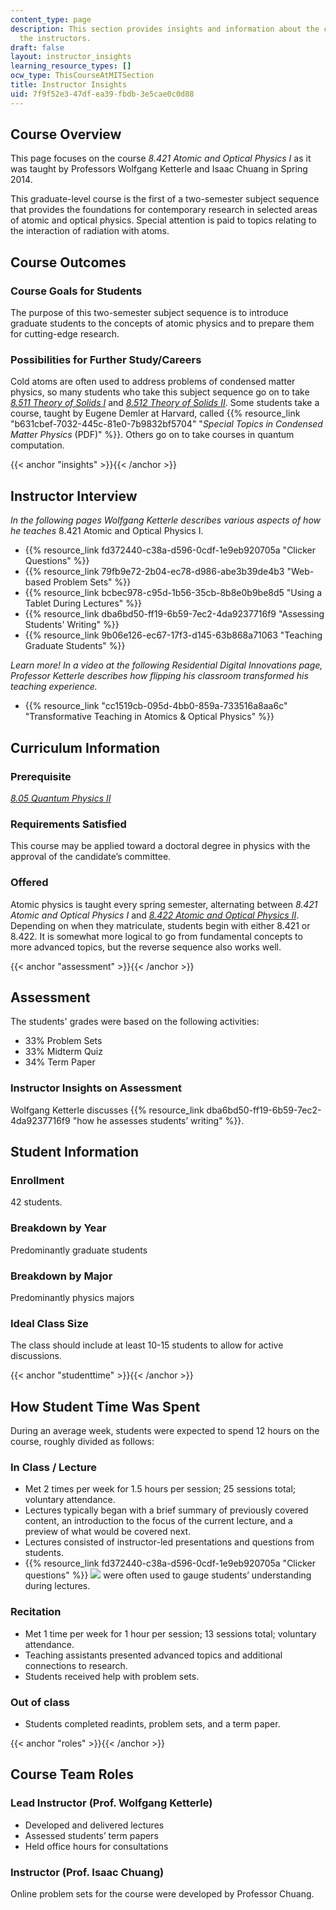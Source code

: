 ```yaml
---
content_type: page
description: This section provides insights and information about the course from
  the instructors.
draft: false
layout: instructor_insights
learning_resource_types: []
ocw_type: ThisCourseAtMITSection
title: Instructor Insights
uid: 7f9f52e3-47df-ea39-fbdb-3e5cae0c0d88
---
```

## Course Overview

This page focuses on the course _8.421 Atomic and Optical Physics I_ as it was taught by Professors Wolfgang Ketterle and Isaac Chuang in Spring 2014.

This graduate-level course is the first of a two-semester subject sequence that provides the foundations for contemporary research in selected areas of atomic and optical physics. Special attention is paid to topics relating to the interaction of radiation with atoms.

## Course Outcomes

### Course Goals for Students

The purpose of this two-semester subject sequence is to introduce graduate students to the concepts of atomic physics and to prepare them for cutting-edge research.

### Possibilities for Further Study/Careers

Cold atoms are often used to address problems of condensed matter physics, so many students who take this subject sequence go on to take [_8.511 Theory of Solids I_](/courses/8-511-theory-of-solids-i-fall-2004) and [_8.512 Theory of Solids II_](/courses/8-512-theory-of-solids-ii-spring-2009). Some students take a course, taught by Eugene Demler at Harvard, called {{% resource_link "b631cbef-7032-445c-81e0-7b9832bf5704" "_Special Topics in Condensed Matter Physics_ (PDF)" %}}. Others go on to take courses in quantum computation.

{{< anchor "insights" >}}{{< /anchor >}}

## Instructor Interview

_In the following pages Wolfgang Ketterle describes various aspects of how he teaches_ 8.421 Atomic and Optical Physics I.

- {{% resource_link fd372440-c38a-d596-0cdf-1e9eb920705a "Clicker Questions" %}}
- {{% resource_link 79fb9e72-2b04-ec78-d986-abe3b39de4b3 "Web-based Problem Sets" %}}
- {{% resource_link bcbec978-c95d-1b56-35cb-8b8e0b9be8d5 "Using a Tablet During Lectures" %}}
- {{% resource_link dba6bd50-ff19-6b59-7ec2-4da9237716f9 "Assessing Students' Writing" %}}
- {{% resource_link 9b06e126-ec67-17f3-d145-63b868a71063 "Teaching Graduate Students" %}}

_Learn more! In a video at the following Residential Digital Innovations page, Professor Ketterle describes how flipping his classroom transformed his teaching experience._

- {{% resource_link "cc1519cb-095d-4bb0-859a-733516a8aa6c" "Transformative Teaching in Atomics & Optical Physics" %}}

## Curriculum Information

### Prerequisite

[_8.05 Quantum Physics II_](/courses/8-05-quantum-physics-ii-fall-2013)

### Requirements Satisfied

This course may be applied toward a doctoral degree in physics with the approval of the candidate’s committee.

### Offered

Atomic physics is taught every spring semester, alternating between _8.421 Atomic and Optical Physics I_ and [_8.422 Atomic and Optical Physics II_](/courses/8-422-atomic-and-optical-physics-ii-spring-2013). Depending on when they matriculate, students begin with either 8.421 or 8.422. It is somewhat more logical to go from fundamental concepts to more advanced topics, but the reverse sequence also works well.

{{< anchor "assessment" >}}{{< /anchor >}}

## Assessment

The students' grades were based on the following activities:

- 33% Problem Sets
- 33% Midterm Quiz
- 34% Term Paper

### Instructor Insights on Assessment

Wolfgang Ketterle discusses {{% resource_link dba6bd50-ff19-6b59-7ec2-4da9237716f9 "how he assesses students’ writing" %}}.

## Student Information

### Enrollment

42 students.

### Breakdown by Year

Predominantly graduate students

### Breakdown by Major

Predominantly physics majors

### Ideal Class Size

The class should include at least 10-15 students to allow for active discussions. 

{{< anchor "studenttime" >}}{{< /anchor >}}

## How Student Time Was Spent

During an average week, students were expected to spend 12 hours on the course, roughly divided as follows:

### In Class / Lecture

- Met 2 times per week for 1.5 hours per session; 25 sessions total; voluntary attendance.
- Lectures typically began with a brief summary of previously covered content, an introduction to the focus of the current lecture, and a preview of what would be covered next.
- Lectures consisted of instructor-led presentations and questions from students.
- {{% resource_link fd372440-c38a-d596-0cdf-1e9eb920705a "Clicker questions" %}} ![](/images/educator/icon-question-clickq.png) were often used to gauge students’ understanding during lectures.

### Recitation

- Met 1 time per week for 1 hour per session; 13 sessions total; voluntary attendance.
- Teaching assistants presented advanced topics and additional connections to research.
- Students received help with problem sets.

### Out of class

- Students completed readints, problem sets, and a term paper.

{{< anchor "roles" >}}{{< /anchor >}}

## Course Team Roles

### Lead Instructor (Prof. Wolfgang Ketterle)

- Developed and delivered lectures
- Assessed students’ term papers
- Held office hours for consultations

### Instructor (Prof. Isaac Chuang)

Online problem sets for the course were developed by Professor Chuang.